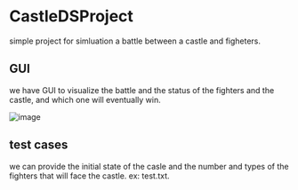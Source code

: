 # CastleDSProject
simple project for simluation a battle between a castle and figheters.

## GUI
we have GUI to visualize the battle and the status of the fighters and the castle, and which one will eventually win.

![image](https://github.com/MouhammadKhier/CastleDSProject/assets/47695246/cbee887d-8c4e-4714-8825-ebc96c247f60)

## test cases
we can provide the initial state of the casle and the number and types of the fighters that will face the castle. ex: test.txt.
